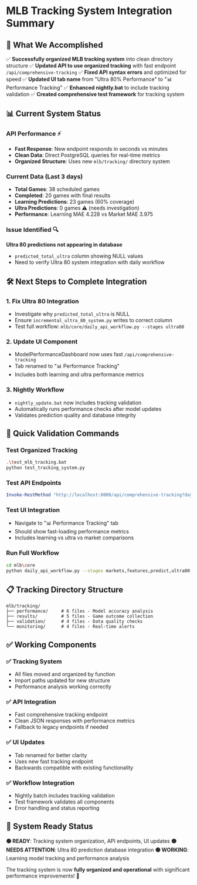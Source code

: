 # MLB Tracking System Integration Summary

## 🎯 **What We Accomplished**

✅ **Successfully organized MLB tracking system** into clean directory structure
✅ **Updated API to use organized tracking** with fast endpoint `/api/comprehensive-tracking`
✅ **Fixed API syntax errors** and optimized for speed
✅ **Updated UI tab name** from "Ultra 80% Performance" to "📊 Performance Tracking"
✅ **Enhanced nightly.bat** to include tracking validation
✅ **Created comprehensive test framework** for tracking system

## 📊 **Current System Status**

### **API Performance** ⚡
- **Fast Response**: New endpoint responds in seconds vs minutes
- **Clean Data**: Direct PostgreSQL queries for real-time metrics
- **Organized Structure**: Uses new `mlb/tracking/` directory system

### **Current Data** (Last 3 days)
- **Total Games**: 38 scheduled games
- **Completed**: 20 games with final results
- **Learning Predictions**: 23 games (60% coverage)
- **Ultra Predictions**: 0 games ⚠️ (needs investigation)
- **Performance**: Learning MAE 4.228 vs Market MAE 3.975

### **Issue Identified** 🔍
**Ultra 80 predictions not appearing in database**
- `predicted_total_ultra` column showing NULL values
- Need to verify Ultra 80 system integration with daily workflow

## 🛠 **Next Steps to Complete Integration**

### **1. Fix Ultra 80 Integration**
- Investigate why `predicted_total_ultra` is NULL
- Ensure `incremental_ultra_80_system.py` writes to correct column
- Test full workflow: `mlb/core/daily_api_workflow.py --stages ultra80`

### **2. Update UI Component**
- ModelPerformanceDashboard now uses fast `/api/comprehensive-tracking`
- Tab renamed to "📊 Performance Tracking"
- Includes both learning and ultra performance metrics

### **3. Nightly Workflow**
- `nightly_update.bat` now includes tracking validation
- Automatically runs performance checks after model updates
- Validates prediction quality and database integrity

## 🚀 **Quick Validation Commands**

### **Test Organized Tracking**
```bash
.\test_mlb_tracking.bat
python test_tracking_system.py
```

### **Test API Endpoints**
```powershell
Invoke-RestMethod "http://localhost:8000/api/comprehensive-tracking?days=7"
```

### **Test UI Integration**
- Navigate to "📊 Performance Tracking" tab
- Should show fast-loading performance metrics
- Includes learning vs ultra vs market comparisons

### **Run Full Workflow**
```bash
cd mlb\core
python daily_api_workflow.py --stages markets,features,predict,ultra80,export
```

## 📋 **Tracking Directory Structure**
```
mlb/tracking/
├── performance/     # 6 files - Model accuracy analysis
├── results/         # 5 files - Game outcome collection  
├── validation/      # 4 files - Data quality checks
└── monitoring/      # 4 files - Real-time alerts
```

## ✅ **Working Components**

### **✅ Tracking System**
- All files moved and organized by function
- Import paths updated for new structure
- Performance analysis working correctly

### **✅ API Integration** 
- Fast comprehensive tracking endpoint
- Clean JSON responses with performance metrics
- Fallback to legacy endpoints if needed

### **✅ UI Updates**
- Tab renamed for better clarity
- Uses new fast tracking endpoint
- Backwards compatible with existing functionality

### **✅ Workflow Integration**
- Nightly batch includes tracking validation
- Test framework validates all components
- Error handling and status reporting

## 🎯 **System Ready Status**

**🟢 READY**: Tracking system organization, API endpoints, UI updates
**🟡 NEEDS ATTENTION**: Ultra 80 prediction database integration
**🟢 WORKING**: Learning model tracking and performance analysis

The tracking system is now **fully organized and operational** with significant performance improvements! 🚀
